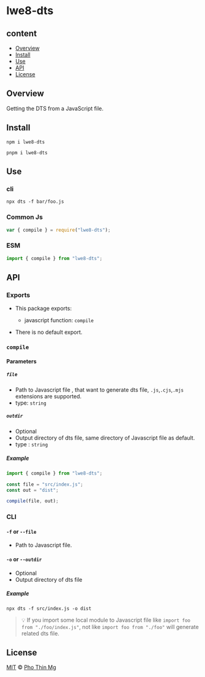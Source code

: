 # lwe8-dts

## content

- [Overview](#overview)
- [Install](#install)
- [Use](#use)
- [API](#api)
- [License](#license)

## Overview

Getting the DTS from a JavaScript file.

## Install

```shell
npm i lwe8-dts
```

```shell
pnpm i lwe8-dts
```

## Use

### cli

```shell
npx dts -f bar/foo.js
```

### Common Js

```js
var { compile } = require("lwe8-dts");
```

### ESM

```js
import { compile } from "lwe8-dts";
```

## API

### Exports

- This package exports:

  - javascript function: `compile`

- There is no default export.

### `compile`

#### Parameters

##### `file`

- Path to Javascript file , that want to generate dts file, `.js`,`.cjs`,`.mjs` extensions are supported.
- type: `string`

##### `outdir`

- Optional
- Output directory of dts file, same directory of Javascript file as default.
- type : `string`

##### Example

```js
import { compile } from "lwe8-dts";

const file = "src/index.js";
const out = "dist";

compile(file, out);
```

### CLI

#### `-f` or `--file`

- Path to Javascript file.

#### `-o` or `--outdir`

- Optional
- Output directory of dts file

##### Example

```shell
npx dts -f src/index.js -o dist
```

> 💡 If you import some local module to Javascript file like `import foo from "./foo/index.js"`, not like `import foo from "./foo"`
> will generate related dts file.

## License

[MIT][file-license] © [Pho Thin Mg][ptm]

<!-- Definitions -->

[file-license]: LICENSE
[ptm]: https://github.com/phothinmg
